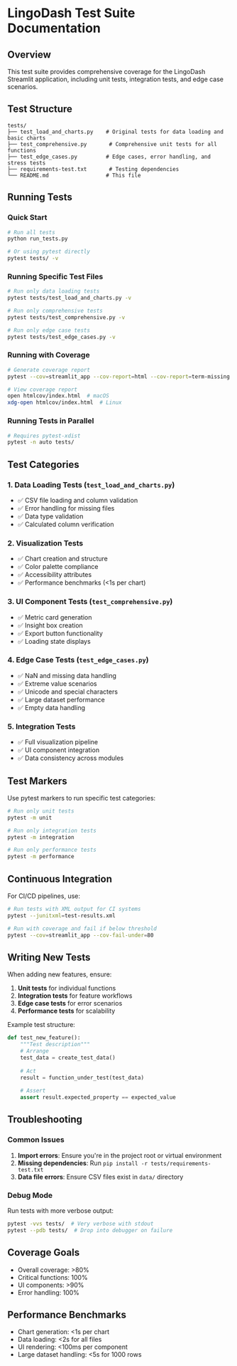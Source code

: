 # LingoDash Test Suite Documentation

## Overview

This test suite provides comprehensive coverage for the LingoDash Streamlit application, including unit tests, integration tests, and edge case scenarios.

## Test Structure

```
tests/
├── test_load_and_charts.py    # Original tests for data loading and basic charts
├── test_comprehensive.py       # Comprehensive unit tests for all functions
├── test_edge_cases.py         # Edge cases, error handling, and stress tests
├── requirements-test.txt       # Testing dependencies
└── README.md                  # This file
```

## Running Tests

### Quick Start

```bash
# Run all tests
python run_tests.py

# Or using pytest directly
pytest tests/ -v
```

### Running Specific Test Files

```bash
# Run only data loading tests
pytest tests/test_load_and_charts.py -v

# Run only comprehensive tests
pytest tests/test_comprehensive.py -v

# Run only edge case tests
pytest tests/test_edge_cases.py -v
```

### Running with Coverage

```bash
# Generate coverage report
pytest --cov=streamlit_app --cov-report=html --cov-report=term-missing

# View coverage report
open htmlcov/index.html  # macOS
xdg-open htmlcov/index.html  # Linux
```

### Running Tests in Parallel

```bash
# Requires pytest-xdist
pytest -n auto tests/
```

## Test Categories

### 1. Data Loading Tests (`test_load_and_charts.py`)
- ✅ CSV file loading and column validation
- ✅ Error handling for missing files
- ✅ Data type validation
- ✅ Calculated column verification

### 2. Visualization Tests
- ✅ Chart creation and structure
- ✅ Color palette compliance
- ✅ Accessibility attributes
- ✅ Performance benchmarks (<1s per chart)

### 3. UI Component Tests (`test_comprehensive.py`)
- ✅ Metric card generation
- ✅ Insight box creation
- ✅ Export button functionality
- ✅ Loading state displays

### 4. Edge Case Tests (`test_edge_cases.py`)
- ✅ NaN and missing data handling
- ✅ Extreme value scenarios
- ✅ Unicode and special characters
- ✅ Large dataset performance
- ✅ Empty data handling

### 5. Integration Tests
- ✅ Full visualization pipeline
- ✅ UI component integration
- ✅ Data consistency across modules

## Test Markers

Use pytest markers to run specific test categories:

```bash
# Run only unit tests
pytest -m unit

# Run only integration tests
pytest -m integration

# Run only performance tests
pytest -m performance
```

## Continuous Integration

For CI/CD pipelines, use:

```bash
# Run tests with XML output for CI systems
pytest --junitxml=test-results.xml

# Run with coverage and fail if below threshold
pytest --cov=streamlit_app --cov-fail-under=80
```

## Writing New Tests

When adding new features, ensure:

1. **Unit tests** for individual functions
2. **Integration tests** for feature workflows
3. **Edge case tests** for error scenarios
4. **Performance tests** for scalability

Example test structure:

```python
def test_new_feature():
    """Test description"""
    # Arrange
    test_data = create_test_data()
    
    # Act
    result = function_under_test(test_data)
    
    # Assert
    assert result.expected_property == expected_value
```

## Troubleshooting

### Common Issues

1. **Import errors**: Ensure you're in the project root or virtual environment
2. **Missing dependencies**: Run `pip install -r tests/requirements-test.txt`
3. **Data file errors**: Ensure CSV files exist in `data/` directory

### Debug Mode

Run tests with more verbose output:

```bash
pytest -vvs tests/  # Very verbose with stdout
pytest --pdb tests/  # Drop into debugger on failure
```

## Coverage Goals

- Overall coverage: >80%
- Critical functions: 100%
- UI components: >90%
- Error handling: 100%

## Performance Benchmarks

- Chart generation: <1s per chart
- Data loading: <2s for all files
- UI rendering: <100ms per component
- Large dataset handling: <5s for 1000 rows